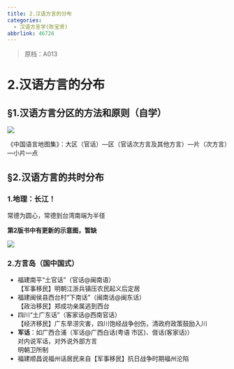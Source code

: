 ```yaml
---
title: 2.汉语方言的分布
categories:
  - 汉语方言学(陈宝贤)
abbrlink: 46726
---
```

> 原档：A013

# 2.汉语方言的分布

## §1.汉语方言分区的方法和原则（自学）

![](zixue-1.png)

《中国语言地图集》：大区（官话）—区（官话次方言及其他方言）—片（次方言）—小片—点

## §2.汉语方言的共时分布

### 1.地理：长江！

常德为圆心，常德到台湾南端为半径

**第2版书中有更新的示意图，暂缺**

![](A013.jpg)

### 2.方言岛（国中国式）

- 福建南平“土官话”（官话@闽南语）<br>【军事移民】明朝江浙兵镇压农民起义后定居
- 福建闽侯县西台村“下南话”（闽南话@闽东话）<br>【政治移民】郑成功亲属逃到西台
- 四川“土广东话”（客家话@西南官话）<br>【经济移民】广东旱涝灾害，四川饱经战争创伤，清政府政策鼓励入川
- **军话**：如广西合浦（军话@广西白话(粤语 市区)、𠊎话(客家话)）<br>对内说军话，对外说外部方言<br>明朝卫所制
- 福建顺昌说福州话居民来自【军事移民】抗日战争时期福州沦陷